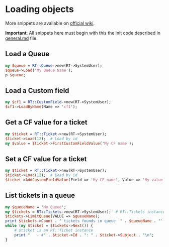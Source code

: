 # Loading objects

More snippets are available on [official wiki](https://rt-wiki.bestpractical.com/index.php?title=CodeSnippets).

**Important**: All snippets here must begin with this the init code described in [general.md](general.md) file.

## Load a Queue

```perl
my $queue = RT::Queue->new(RT->SystemUser);
$queue->Load('My Queue Name');
p $queue;
```

## Load a Custom field

```perl
my $cf1 = RT::CustomField->new(RT->SystemUser);
$cf1->LoadByName(Name => 'cf1');
```
## Get a CF value for a ticket

```perl
my $ticket = RT::Ticket->new(RT->SystemUser);
$ticket->Load(12);  # Load by id
my $value = $ticket->FirstCustomFieldValue('My CF name');
```

## Set a CF value for a ticket

```perl
my $ticket = RT::Ticket->new(RT->SystemUser);
$ticket->Load(12);  # Load by id
$ticket->AddCustomFieldValue(Field => 'My CF name', Value => 'My value');
```

## List tickets in a queue

```perl
my $queueName = 'My Queue';
my $tickets = RT::Tickets->new(RT->SystemUser);  # RT::Tickets instance
$tickets->LimitQueue(VALUE => $queueName);
print $tickets->Count . " tickets founds in queue '" . $queueName . "':\n";
while (my $ticket = $tickets->Next()) {
    # $ticket is an RT::Ticket instance
    print "   - #" . $ticket->Id . ": " . $ticket->Subject . "\n";
}
```
